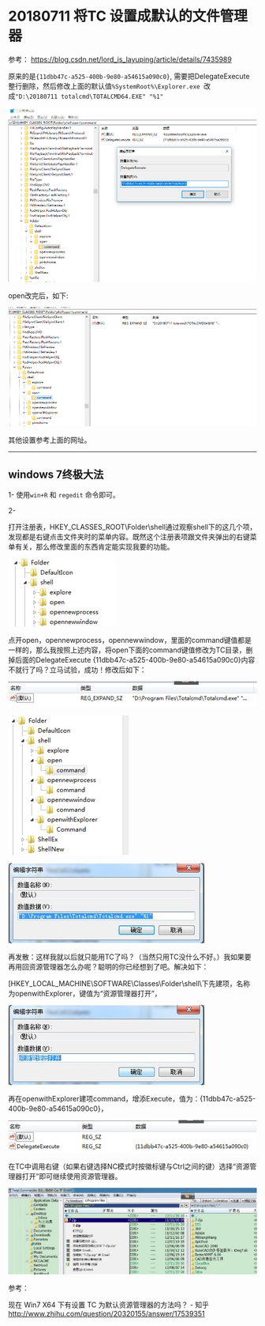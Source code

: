 # 20180711 将TC 设置成默认的文件管理器

参考： https://blog.csdn.net/lord_is_layuping/article/details/7435989

原来的是`{11dbb47c-a525-400b-9e80-a54615a090c0}`, 需要把DelegateExecute 整行删除，然后修改上面的默认值`%SystemRoot%\Explorer.exe `改成`"D:\20180711 totalcmd\TOTALCMD64.EXE" "%1"`

![1531278971691](1531278971691.png)

open改完后，如下:

![1531282212505](1531282212505.png)

其他设置参考上面的网址。

-----------------

## windows 7终极大法

1- 使用`win+R` 和 `regedit` 命令即可。

2-

打开注册表，HKEY_CLASSES_ROOT\Folder\shell通过观察shell下的这几个项，发现都是右键点击文件夹时的菜单内容。既然这个注册表项跟文件夹弹出的右键菜单有关，那么修改里面的东西肯定能实现我要的功能。

![Win7下将TC作为默认资源管理器的解决方法](01)

 

点开open，opennewprocess，opennewwindow，里面的command键值都是一样的，那么我按照上述内容，将open下面的command键值修改为TC目录，删掉后面的DelegateExecute  {11dbb47c-a525-400b-9e80-a54615a090c0}内容不就行了吗？立马试验，成功！修改后如下：

![Win7下将TC作为默认资源管理器的解决方法](77545cc5jw1dz9keni5jwj.jpg)

![Win7下将TC作为默认资源管理器的解决方法](77545cc5jw1dz9keutdruj.jpg)

![Win7下将TC作为默认资源管理器的解决方法](77545cc5jw1dz9kf39gnzj.jpg)

再发散：这样我就以后就只能用TC了吗？（当然只用TC没什么不好。）我如果要再用回资源管理器怎么办呢？聪明的你已经想到了吧。解决如下：

[HKEY_LOCAL_MACHINE\SOFTWARE\Classes\Folder\shell\下先建项，名称为openwithExplorer，键值为“资源管理器打开”，

![Win7下将TC作为默认资源管理器的解决方法](77545cc5jw1dz9kfwbmusj.jpg)

再在openwithExplorer建项command，增添Execute，值为：﻿{11dbb47c-a525-400b-9e80-a54615a090c0}﻿，

![Win7下将TC作为默认资源管理器的解决方法](77545cc5jw1dz9kg3ogt3j.jpg)

在TC中调用右键（如果右键选择NC模式时按徽标键与Ctrl之间的键）选择“资源管理器打开”即可继续使用资源管理器。

![Win7下将TC作为默认资源管理器的解决方法](77545cc5jw1dz9kge1cgpj.jpg)

 

参考：

现在 Win7 X64 下有设置 TC 为默认资源管理器的方法吗？ - 知乎
http://www.zhihu.com/question/20320155/answer/17539351
